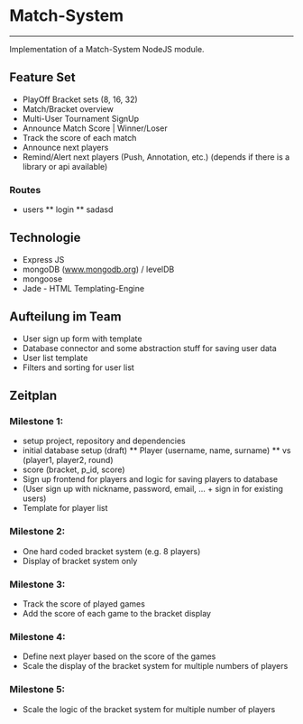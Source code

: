 # Match-System

---

Implementation of a Match-System NodeJS module.

##  Feature Set

* PlayOff Bracket sets (8, 16, 32)
* Match/Bracket overview
* Multi-User Tournament SignUp
* Announce Match Score | Winner/Loser
* Track the score of each match
* Announce next players
* Remind/Alert next players (Push, Annotation, etc.) (depends if there is a library or api available)

### Routes

* users
** login
** sadasd



## Technologie

* Express JS
* mongoDB (www.mongodb.org) / levelDB
* mongoose
* Jade - HTML Templating-Engine


## Aufteilung im Team

* User sign up form with template
* Database connector and some abstraction stuff for saving user data
* User list template
* Filters and sorting for user list

## Zeitplan

### Milestone 1:

* setup project, repository and dependencies
* initial database setup (draft)
** Player (username, name, surname)
** vs (player1, player2, round)
* score (bracket, p_id, score)
* Sign up frontend for players and logic for saving players to database
* (User sign up with nickname, password, email, … + sign in for existing users)
* Template for player list

### Milestone 2:

* One hard coded bracket system (e.g. 8 players)
* Display of bracket system only


### Milestone 3:

* Track the score of played games
* Add the score of each game to the bracket display


### Milestone 4:

* Define next player based on the score of the games
* Scale the display of the bracket system for multiple numbers of players


### Milestone 5:

* Scale the logic of the bracket system for multiple number of players
